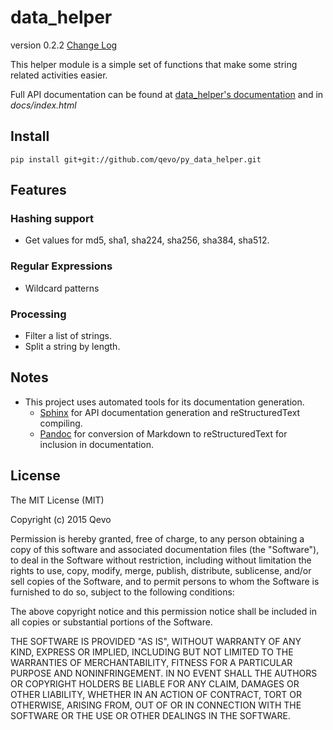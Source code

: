 # data_helper
version 0.2.2  [Change Log](CHANGELOG.md)

This helper module is a simple set of functions that make some string related activities easier.

Full API documentation can be found at [data_helper's documentation](https://py-data-helper.readthedocs.org/) and in *docs/index.html*

## Install
```
pip install git+git://github.com/qevo/py_data_helper.git
```

## Features

### Hashing support
  - Get values for md5, sha1, sha224, sha256, sha384, sha512.

### Regular Expressions
  - Wildcard patterns

### Processing
  - Filter a list of strings.
  - Split a string by length.

## Notes
  - This project uses automated tools for its documentation generation.
    - [Sphinx](http://sphinx-doc.org/) for API documentation generation and reStructuredText compiling.
    - [Pandoc](http://pandoc.org/) for conversion of Markdown to reStructuredText for inclusion in documentation.

## License
The MIT License (MIT)

Copyright (c) 2015 Qevo

Permission is hereby granted, free of charge, to any person obtaining a copy
of this software and associated documentation files (the "Software"), to deal
in the Software without restriction, including without limitation the rights
to use, copy, modify, merge, publish, distribute, sublicense, and/or sell
copies of the Software, and to permit persons to whom the Software is
furnished to do so, subject to the following conditions:

The above copyright notice and this permission notice shall be included in
all copies or substantial portions of the Software.

THE SOFTWARE IS PROVIDED "AS IS", WITHOUT WARRANTY OF ANY KIND, EXPRESS OR
IMPLIED, INCLUDING BUT NOT LIMITED TO THE WARRANTIES OF MERCHANTABILITY,
FITNESS FOR A PARTICULAR PURPOSE AND NONINFRINGEMENT. IN NO EVENT SHALL THE
AUTHORS OR COPYRIGHT HOLDERS BE LIABLE FOR ANY CLAIM, DAMAGES OR OTHER
LIABILITY, WHETHER IN AN ACTION OF CONTRACT, TORT OR OTHERWISE, ARISING FROM,
OUT OF OR IN CONNECTION WITH THE SOFTWARE OR THE USE OR OTHER DEALINGS IN
THE SOFTWARE.
